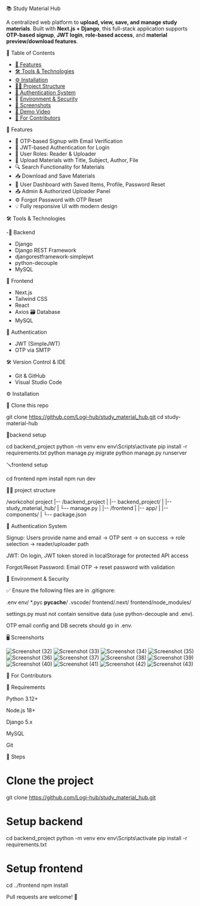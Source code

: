  📚 Study Material Hub

A centralized web platform to **upload, view, save, and manage study materials**. Built with **Next.js + Django**, this full-stack application supports **OTP-based signup**, **JWT login**, **role-based access**, and **material preview/download features**.


🧭 Table of Contents

- [🚀 Features](#-features)
- [🛠 Tools & Technologies](#-tools--technologies)
- [⚙️ Installation](#️-installation)
- [👨‍💻 Project Structure](#-project-structure)
- [🔐 Authentication System](#-authentication-system)
- 🔐 [Environment & Security](#environment--security)
- [📸 Screenshots](#-screenshots)
- [🎥 Demo Video](#-demo-video)
- [🤝 For Contributors](#-for-contributors)


🚀 Features

- 🔐 OTP-based Signup with Email Verification
- 🔑 JWT-based Authentication for Login
- 👥 User Roles: Reader & Uploader
- 📁 Upload Materials with Title, Subject, Author, File
- 🔍 Search Functionality for Materials
- 📥 Download and Save Materials
- 🧾 User Dashboard with Saved Items, Profile, Password Reset
- 📤 Admin & Authorized Uploader Panel
- ⚙️ Forgot Password with OTP Reset
- 💡 Fully responsive UI with modern design


🛠 Tools & Technologies

-🔧 Backend
- Django
- Django REST Framework
- djangorestframework-simplejwt
- python-decouple
- MySQL

🎨 Frontend
- Next.js
- Tailwind CSS
- React
- Axios
 🗃 Database
- MySQL
  
 🔐 Authentication
- JWT (SimpleJWT)
- OTP via SMTP

🛠 Version Control & IDE
- Git & GitHub
- Visual Studio Code

⚙️ Installation

🔽 Clone this repo

git clone https://github.com/Logi-hub/study_material_hub.git
cd study-material-hub 

🔩backend setup

cd backend_project
python -m venv env
env\Scripts\activate
pip install -r requirements.txt
python manage.py migrate
python manage.py runserver


🪛frontend setup

cd frontend
npm install
npm run dev


👨‍💻 project structure

/workcohol project
|-- /backend_project
|   |-- backend_project/
|   |-- study_material_hub/
|   └-- manage.py
|
|-- /frontend
|   |-- app/
|   |-- components/
|   └-- package.json



🔐 Authentication System

Signup: Users provide name and email → OTP sent → on success → role selection → reader/uploader path

JWT: On login, JWT token stored in localStorage for protected API access

Forgot/Reset Password: Email OTP → reset password with validation



 🔐 Environment & Security

✅ Ensure the following files are in .gitignore:

.env
env/
*.pyc
__pycache__/
.vscode/
frontend/.next/
frontend/node_modules/

settings.py must not contain sensitive data (use python-decouple and .env).

OTP email config and DB secrets should go in .env.



🖥️ Screenshorts


![Screenshot (32)](https://github.com/user-attachments/assets/de3b0fd2-5265-4d95-8bdb-0fff639996d5)
![Screenshot (33)](https://github.com/user-attachments/assets/7fe16900-89ad-4c4d-b266-c0dfa4e84a47)
![Screenshot (34)](https://github.com/user-attachments/assets/2b23ddf5-6e4e-4824-9369-7b825522ba94)
![Screenshot (35)](https://github.com/user-attachments/assets/0abc2f67-cc1e-41f4-8608-30644a2327cf)
![Screenshot (36)](https://github.com/user-attachments/assets/b23b162b-124b-4796-bc36-f0c94c748b4c)
![Screenshot (37)](https://github.com/user-attachments/assets/1136e034-ebc5-4ed3-9233-93e1a9396879)
![Screenshot (38)](https://github.com/user-attachments/assets/5abece6a-00fa-4222-b714-8df905fff8fd)
![Screenshot (39)](https://github.com/user-attachments/assets/4d3a3b6d-5db3-4e6e-8461-70267b4d83c2)
![Screenshot (40)](https://github.com/user-attachments/assets/8badf9d4-ae29-4848-9205-f2a8773c34cc)
![Screenshot (41)](https://github.com/user-attachments/assets/3ababbca-d9eb-4183-880b-2873af03d31f)
![Screenshot (42)](https://github.com/user-attachments/assets/7b15adb3-70e6-4a4d-8557-0bb4b63863e2)
![Screenshot (43)](https://github.com/user-attachments/assets/68329d05-a527-4fe5-b3c8-edf47b248fc7)


🤝 For Contributors

🔧 Requirements

Python 3.12+

Node.js 18+

Django 5.x

MySQL

Git



📌 Steps

# Clone the project
git clone https://github.com/Logi-hub/study_material_hub.git

# Setup backend
cd backend_project
python -m venv env
env\Scripts\activate
pip install -r requirements.txt

# Setup frontend
cd ../frontend
npm install

Pull requests are welcome! 🙌
